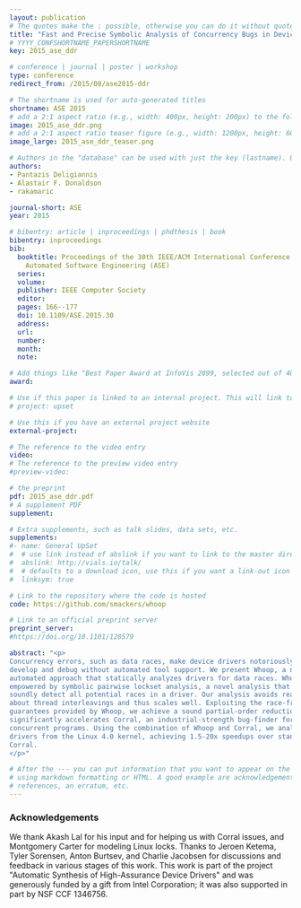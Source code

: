 ```yaml
---
layout: publication
# The quotes make the : possible, otherwise you can do it without quotes
title: "Fast and Precise Symbolic Analysis of Concurrency Bugs in Device Drivers"
# YYYY_CONFSHORTNAME_PAPERSHORTNAME
key: 2015_ase_ddr

# conference | journal | poster | workshop
type: conference
redirect_from: /2015/08/ase2015-ddr

# The shortname is used for auto-generated titles
shortname: ASE 2015
# add a 2:1 aspect ratio (e.g., width: 400px, height: 200px) to the folder /assets/images/papers/
image: 2015_ase_ddr.png
# add a 2:1 aspect ratio teaser figure (e.g., width: 1200px, height: 600px) to the folder /assets/images/papers/
image_large: 2015_ase_ddr_teaser.png

# Authors in the "database" can be used with just the key (lastname). Others can be written properly.
authors:
- Pantazis Deligiannis
- Alastair F. Donaldson
- rakamaric

journal-short: ASE
year: 2015

# bibentry: article | inproceedings | phdthesis | book
bibentry: inproceedings
bib:
  booktitle: Proceedings of the 30th IEEE/ACM International Conference on
    Automated Software Engineering (ASE)
  series:
  volume:
  publisher: IEEE Computer Society
  editor:
  pages: 166--177
  doi: 10.1109/ASE.2015.30
  address:
  url:
  number:
  month:
  note:

# Add things like "Best Paper Award at InfoVis 2099, selected out of 4000 submissions"
award:

# Use if this paper is linked to an internal project. This will link to the project site
# project: upset

# Use this if you have an external project website
external-project:

# The reference to the video entry
video:
# The reference to the preview video entry
#preview-video:

# the preprint
pdf: 2015_ase_ddr.pdf
# A supplement PDF
supplement:

# Extra supplements, such as talk slides, data sets, etc.
supplements:
#- name: General UpSet
#  # use link instead of abslink if you want to link to the master directory
#  abslink: http://vials.io/talk/
#  # defaults to a download icon, use this if you want a link-out icon
#  linksym: true

# Link to the repository where the code is hosted
code: https://github.com/smackers/whoop

# Link to an official preprint server
preprint_server:
#https://doi.org/10.1101/128579

abstract: "<p>
Concurrency errors, such as data races, make device drivers notoriously hard to
develop and debug without automated tool support. We present Whoop, a new
automated approach that statically analyzes drivers for data races. Whoop is
empowered by symbolic pairwise lockset analysis, a novel analysis that can
soundly detect all potential races in a driver. Our analysis avoids reasoning
about thread interleavings and thus scales well. Exploiting the race-freedom
guarantees provided by Whoop, we achieve a sound partial-order reduction that
significantly accelerates Corral, an industrial-strength bug-finder for
concurrent programs. Using the combination of Whoop and Corral, we analyzed 16
drivers from the Linux 4.0 kernel, achieving 1.5-20x speedups over standalone
Corral.
</p>"

# After the --- you can put information that you want to appear on the website
# using markdown formatting or HTML. A good example are acknowledgements, extra
# references, an erratum, etc.
---
```

### Acknowledgements

We thank Akash Lal for his input and for helping us with Corral issues, and
Montgomery Carter for modeling Linux locks. Thanks to Jeroen Ketema, Tyler
Sorensen, Anton Burtsev, and Charlie Jacobsen for discussions and feedback in
various stages of this work. This work is part of the project "Automatic
Synthesis of High-Assurance Device Drivers" and was generously funded by a gift
from Intel Corporation; it was also supported in part by NSF CCF 1346756.

